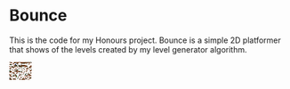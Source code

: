 # Bounce
 
This is the code for my Honours project. Bounce is a simple 2D platformer that shows of the levels created by my level generator algorithm.

![An example of the structure of the level ouput](https://github.com/kjarmie/Bounce/blob/main/outputs/level/level.png)
